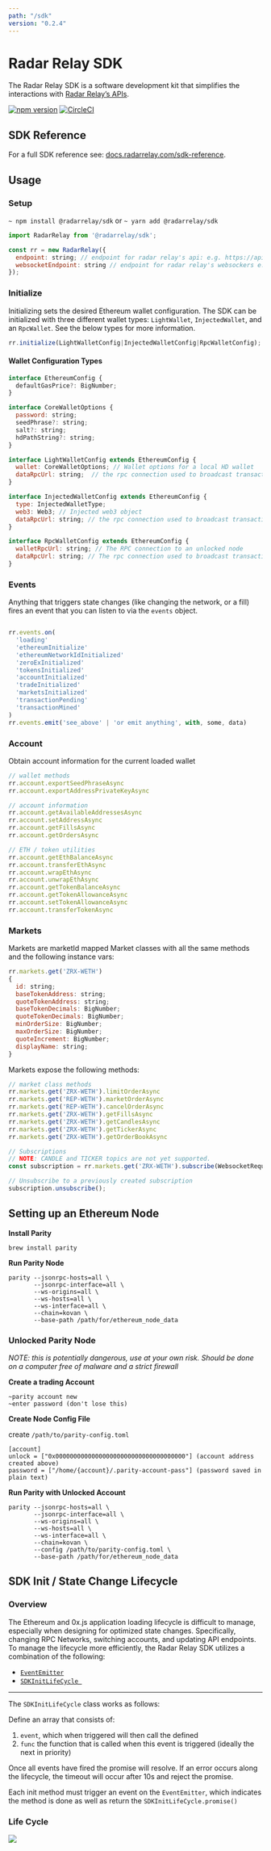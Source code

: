 ```yaml
---
path: "/sdk"
version: "0.2.4"
---
```


# Radar Relay SDK

The Radar Relay SDK is a software development kit that simplifies the interactions with [Radar Relay’s APIs](https://docs.radarrelay.com).

[![npm version](https://badge.fury.io/js/%40radarrelay%2Fsdk.svg)](https://badge.fury.io/js/%40radarrelay%2Fsdk)
[![CircleCI](https://circleci.com/gh/RadarRelay/radar-relay-sdk/tree/beta.svg?style=svg&circle-token=5455f6ae9c40e32054b1b54c6caec01af6806754)](https://circleci.com/gh/RadarRelay/radar-relay-sdk/tree/beta)

## SDK Reference
For a full SDK reference see: [docs.radarrelay.com/sdk-reference](https://docs.radarrelay.com/sdk-reference).

## Usage

### Setup
`~ npm install @radarrelay/sdk` or `~ yarn add @radarrelay/sdk`

```javascript
import RadarRelay from '@radarrelay/sdk';

const rr = new RadarRelay({
  endpoint: string; // endpoint for radar relay's api: e.g. https://api.radarrelay.com/v0
  websocketEndpoint: string // endpoint for radar relay's websockers e.g. wss://ws.radarrelay.com
});
```

### Initialize
Initializing sets the desired Ethereum wallet configuration. The SDK can be initialized with three different wallet types: `LightWallet`, `InjectedWallet`, and an `RpcWallet`. See the below types for more information.

```javascript
rr.initialize(LightWalletConfig|InjectedWalletConfig|RpcWalletConfig); 
```

#### Wallet Configuration Types


```javascript 
interface EthereumConfig {
  defaultGasPrice?: BigNumber;
}
```

```javascript 
interface CoreWalletOptions {
  password: string;
  seedPhrase?: string;
  salt?: string;
  hdPathString?: string;
}
```

```javascript 
interface LightWalletConfig extends EthereumConfig {
  wallet: CoreWalletOptions; // Wallet options for a local HD wallet
  dataRpcUrl: string;  // the rpc connection used to broadcast transactions and retreive Ethereum chain state
}
```

```javascript 
interface InjectedWalletConfig extends EthereumConfig {
  type: InjectedWalletType;
  web3: Web3; // Injected web3 object
  dataRpcUrl: string; // the rpc connection used to broadcast transactions and retreive Ethereum chain state
}
```

```javascript 
interface RpcWalletConfig extends EthereumConfig {
  walletRpcUrl: string; // The RPC connection to an unlocked node
  dataRpcUrl: string; // The rpc connection used to broadcast transactions and retreive Ethereum chain state
}
```



### Events
Anything that triggers state changes (like changing the network, or a fill)
fires an event that you can listen to via the `events` object.

```javascript

rr.events.on(
  'loading'
  'ethereumInitialize'
  'ethereumNetworkIdInitialized' 
  'zeroExInitialized'
  'tokensInitialized'
  'accountInitialized'
  'tradeInitialized'
  'marketsInitialized'
  'transactionPending'
  'transactionMined'
)
rr.events.emit('see_above' | 'or emit anything', with, some, data)
```

### Account
Obtain account information for the current loaded wallet

```javascript
// wallet methods
rr.account.exportSeedPhraseAsync
rr.account.exportAddressPrivateKeyAsync

// account information
rr.account.getAvailableAddressesAsync
rr.account.setAddressAsync
rr.account.getFillsAsync
rr.account.getOrdersAsync

// ETH / token utilities
rr.account.getEthBalanceAsync
rr.account.transferEthAsync
rr.account.wrapEthAsync
rr.account.unwrapEthAsync
rr.account.getTokenBalanceAsync
rr.account.getTokenAllowanceAsync
rr.account.setTokenAllowanceAsync
rr.account.transferTokenAsync
```
### Markets
Markets are marketId mapped Market classes with all 
the same methods and the following instance vars:

```javascript
rr.markets.get('ZRX-WETH') 
{
  id: string;
  baseTokenAddress: string;
  quoteTokenAddress: string;
  baseTokenDecimals: BigNumber;
  quoteTokenDecimals: BigNumber;
  minOrderSize: BigNumber;
  maxOrderSize: BigNumber;
  quoteIncrement: BigNumber;
  displayName: string;
}
```

Markets expose the following methods:

```javascript
// market class methods
rr.markets.get('ZRX-WETH').limitOrderAsync
rr.markets.get('REP-WETH').marketOrderAsync
rr.markets.get('REP-WETH').cancelOrderAsync
rr.markets.get('ZRX-WETH').getFillsAsync
rr.markets.get('ZRX-WETH').getCandlesAsync
rr.markets.get('ZRX-WETH').getTickerAsync
rr.markets.get('ZRX-WETH').getOrderBookAsync

// Subscriptions
// NOTE: CANDLE and TICKER topics are not yet supported.
const subscription = rr.markets.get('ZRX-WETH').subscribe(WebsocketRequestTopic.BOOK, handlerFunction);

// Unsubscribe to a previously created subscription
subscription.unsubscribe();

```

## Setting up an Ethereum Node

**Install Parity**

```
brew install parity
```

**Run Parity Node**
```
parity --jsonrpc-hosts=all \
       --jsonrpc-interface=all \
       --ws-origins=all \
       --ws-hosts=all \
       --ws-interface=all \
       --chain=kovan \
       --base-path /path/for/ethereum_node_data
```

### Unlocked Parity Node

_NOTE: this is potentially dangerous, use at your own risk. Should be done on a computer free of malware and a strict firewall_

**Create a trading Account**

```
~parity account new
~enter password (don't lose this)
```

**Create Node Config File**

create `/path/to/parity-config.toml`

```
[account]
unlock = ["0x000000000000000000000000000000000000"] (account address created above)
password = ["/home/{account}/.parity-account-pass"] (password saved in plain text)
```

**Run Parity with Unlocked Account**

```
parity --jsonrpc-hosts=all \
       --jsonrpc-interface=all \
       --ws-origins=all \
       --ws-hosts=all \
       --ws-interface=all \
       --chain=kovan \
       --config /path/to/parity-config.toml \
       --base-path /path/for/ethereum_node_data
```

## SDK Init / State Change Lifecycle

### Overview

The Ethereum and 0x.js application loading lifecycle is difficult to manage, especially when designing for optimized state changes. Specifically, changing RPC Networks, switching accounts, and updating API endpoints. To manage the lifecycle more efficiently, the Radar Relay SDK utilizes a combination of the following:

* [`EventEmitter`](https://nodejs.org/api/events.html)
* [`SDKInitLifeCycle `](https://github.com/RadarRelay/radar-relay-sdk/blob/beta/src/sdk-init-lifecycle.ts)

--- 

The `SDKInitLifeCycle` class works as follows:

Define an array that consists of: 

   1. `event`, which when triggered will then call the defined
   2. `func` the function that is called when this event is triggered (ideally the next in priority)

Once all events have fired the promise will resolve. If an error occurs along the lifecycle, the timeout will occur after 10s and reject the promise.

Each init method must trigger an event on the `EventEmitter`, which indicates the method is done as well as return the `SDKInitLifeCycle.promise()`

### Life Cycle

![](https://docs.google.com/drawings/d/e/2PACX-1vS-ZE8iqFN6qm9iY_pqtJfElw2iwR-THeM1MuUYCH4H_9uAMAOv1ogEt72f0SuEZFB6tnfd4hm7NGuo/pub?w=929&h=580)

